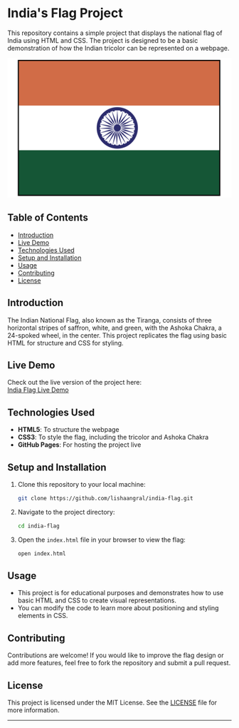 
# India's Flag Project

This repository contains a simple project that displays the national flag of India using HTML and CSS. The project is designed to be a basic demonstration of how the Indian tricolor can be represented on a webpage.

![India's Flag](./india-flag.png)

## Table of Contents
- [Introduction](#introduction)
- [Live Demo](#live-demo)
- [Technologies Used](#technologies-used)
- [Setup and Installation](#setup-and-installation)
- [Usage](#usage)
- [Contributing](#contributing)
- [License](#license)

## Introduction
The Indian National Flag, also known as the Tiranga, consists of three horizontal stripes of saffron, white, and green, with the Ashoka Chakra, a 24-spoked wheel, in the center. This project replicates the flag using basic HTML for structure and CSS for styling.

## Live Demo
Check out the live version of the project here:  
[India Flag Live Demo](https://lishaangral.github.io/india-flag/)

## Technologies Used
- **HTML5**: To structure the webpage
- **CSS3**: To style the flag, including the tricolor and Ashoka Chakra
- **GitHub Pages**: For hosting the project live

## Setup and Installation
1. Clone this repository to your local machine:
    ```bash
    git clone https://github.com/lishaangral/india-flag.git
    ```
2. Navigate to the project directory:
    ```bash
    cd india-flag
    ```
3. Open the `index.html` file in your browser to view the flag:
    ```bash
    open index.html
    ```

## Usage
- This project is for educational purposes and demonstrates how to use basic HTML and CSS to create visual representations.
- You can modify the code to learn more about positioning and styling elements in CSS.

## Contributing
Contributions are welcome! If you would like to improve the flag design or add more features, feel free to fork the repository and submit a pull request.

## License
This project is licensed under the MIT License. See the [LICENSE](LICENSE) file for more information.

---
